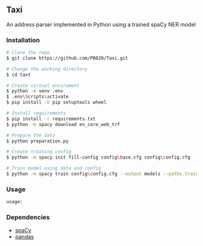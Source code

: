 ## Taxi
An address parser implemented in Python using a trained spaCy NER model

### Installation
```bash
# Clone the repo
$ git clone https://github.com/PB020/Taxi.git

# Change the working directory
$ cd taxt

# Create virtual enviroment
$ python -m venv .env
$ .env\Scripts\activate
$ pip install -U pip setuptools wheel

# Install requirements
$ pip install -r requirements.txt
$ python -m spacy download en_core_web_trf

# Prepare the data
$ python preparation.py

# Create training config
$ python -m spacy init fill-config config\base.cfg config\config.cfg

# Train model using data and config
$ python -m spacy train config\config.cfg --output models --paths.train data\docbins\trainer.spacy --paths.dev data\docbins\trainer.spacy
```

### Usage
```bash
usage:

```

### Dependencies
- [spaCy](https://spacy.io)
- [pandas](https://pandas.pydata.org)

